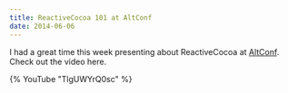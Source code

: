 ```yaml
---
title: ReactiveCocoa 101 at AltConf
date: 2014-06-06
---
```


I had a great time this week presenting about ReactiveCocoa at [AltConf](http://www.altconf.com). Check out the video here.

{% YouTube "TlgUWYrQ0sc" %}
